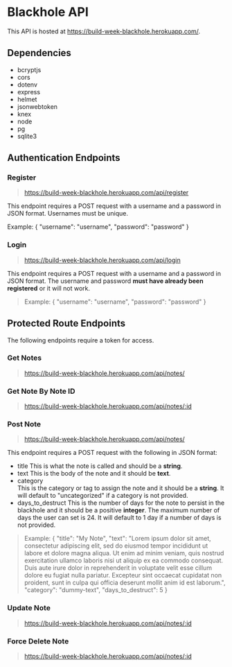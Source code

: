 # Blackhole API 

This API is hosted at https://build-week-blackhole.herokuapp.com/. 

## Dependencies 
* bcryptjs
* cors
* dotenv
* express
* helmet
* jsonwebtoken
* knex
* node
* pg
* sqlite3 

## Authentication Endpoints 

### Register 
> https://build-week-blackhole.herokuapp.com/api/register 

This endpoint requires a POST request with a username and a password in JSON format. Usernames must be unique. 

Example: 
    { "username": "username",
    "password": "password" } 


### Login 
> https://build-week-blackhole.herokuapp.com/api/login 

This endpoint requires a POST request with a username and a password in JSON format. The username and password **must have already been registered** or it will not work. 

> Example: 
    { "username": "username",
    "password": "password" }

## Protected Route Endpoints 

The following endpoints require a token for access. 

### Get Notes 
> https://build-week-blackhole.herokuapp.com/api/notes/ 

### Get Note By Note ID 
> https://build-week-blackhole.herokuapp.com/api/notes/:id 

### Post Note 
> https://build-week-blackhole.herokuapp.com/api/notes/ 

This endpoint requires a POST request with the following in JSON format: 
* title 
This is what the note is called and should be a **string**. 
* text
This is the body of the note and it should be **text**. 
* category  
This is the category or tag to assign the note and it should be a **string**. It will default to "uncategorized" if a category is not provided. 
* days_to_destruct 
This is the number of days for the note to persist in the blackhole and it should be a positive **integer**. The maximum number of days the user can set is 24. It will default to 1 day if a number of days is not provided. 

> Example: 
    { "title": "My Note",
    "text": "Lorem ipsum dolor sit amet, consectetur adipiscing elit, sed do eiusmod tempor incididunt ut labore et dolore magna aliqua. Ut enim ad minim veniam, quis nostrud exercitation ullamco laboris nisi ut aliquip ex ea commodo consequat. Duis aute irure dolor in reprehenderit in voluptate velit esse cillum dolore eu fugiat nulla pariatur. Excepteur sint occaecat cupidatat non proident, sunt in culpa qui officia deserunt mollit anim id est laborum.", 
    "category": "dummy-text", 
    "days_to_destruct": 5 }

### Update Note 
> https://build-week-blackhole.herokuapp.com/api/notes/:id 

### Force Delete Note 
> https://build-week-blackhole.herokuapp.com/api/notes/:id 


